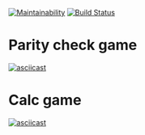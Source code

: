 [![Maintainability](https://api.codeclimate.com/v1/badges/383163683ac10484127c/maintainability)](https://codeclimate.com/github/OdintsovTim/python-project-lvl1/maintainability)
[![Build Status](https://travis-ci.org/OdintsovTim/python-project-lvl1.svg?branch=master)](https://travis-ci.org/OdintsovTim/python-project-lvl1)

# Parity check game
[![asciicast](https://asciinema.org/a/rzDoloBU7ILpyWAWXTI9RNodY.svg)](https://asciinema.org/a/rzDoloBU7ILpyWAWXTI9RNodY)

# Calc game
[![asciicast](https://asciinema.org/a/qYrEXclK4OwItRDILe3C89Ll9.svg)](https://asciinema.org/a/qYrEXclK4OwItRDILe3C89Ll9)